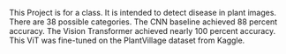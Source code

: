 This Project is for a class. It is intended to detect disease in plant images. There are 38 possible categories.
The CNN baseline achieved 88 percent accuracy. The Vision Transformer achieved nearly 100 percent accuracy.
This ViT was fine-tuned on the PlantVillage dataset from Kaggle.
